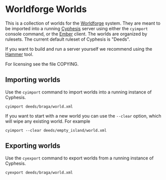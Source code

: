# Worldforge Worlds

This is a collection of worlds for the [Worldforge](http://www.worldforge.org/) system. They are meant to be imported into a running [Cyphesis](https://github.com/worldforge/cyphesis) server using either the `cyimport` console command, or the [Ember](https://github.com/worldforge/ember) client.
The worlds are organized by rulesets. The current default ruleset of Cyphesis is "Deeds".

If you want to build and run a server yourself we recommend using the [Hammer](https://github.com/worldforge/hammer) tool.

For licensing see the file COPYING.

## Importing worlds

Use the `cyimport` command to import worlds into a running instance of Cyphesis.
```
cyimport deeds/braga/world.xml
```

If you want to start with a new world you can use the ```--clear``` option, which will wipe any existing world.
For example
```
cyimport --clear deeds/empty_island/world.xml
```

## Exporting worlds

Use the `cyexport` command to export worlds from a running instance of Cyphesis.
```
cyexport deeds/braga/world.xml
```
